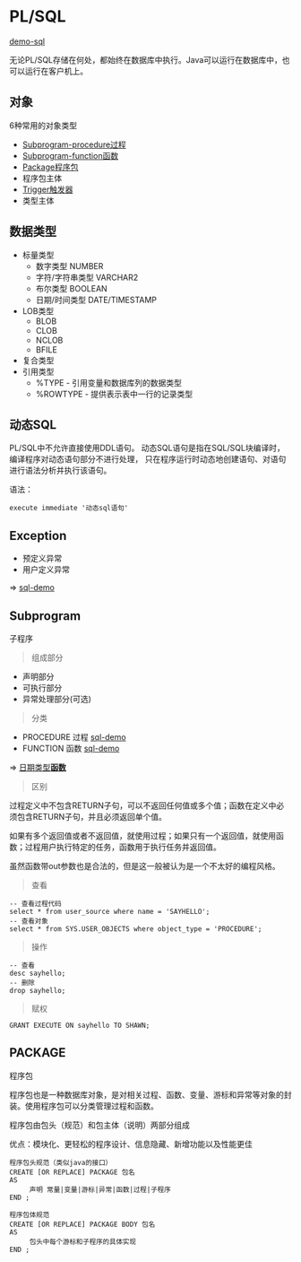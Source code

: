 # PL/SQL

[demo-sql](../../sql_demo/plsql/plsql.sql)

无论PL/SQL存储在何处，都始终在数据库中执行。Java可以运行在数据库中，也可以运行在客户机上。

## 对象

6种常用的对象类型

- [Subprogram-procedure过程](#subprogram)
- [Subprogram-function函数](#subprogram)
- [Package程序包](#package)
- 程序包主体
- [Trigger触发器](Trigger.md)
- 类型主体


## 数据类型

- 标量类型
  - 数字类型 NUMBER
  - 字符/字符串类型 VARCHAR2
  - 布尔类型 BOOLEAN
  - 日期/时间类型 DATE/TIMESTAMP
- LOB类型
  - BLOB
  - CLOB
  - NCLOB
  - BFILE
- 复合类型
- 引用类型
  - %TYPE - 引用变量和数据库列的数据类型
  - %ROWTYPE - 提供表示表中一行的记录类型


## 动态SQL

PL/SQL中不允许直接使用DDL语句。
动态SQL语句是指在SQL/SQL块编译时，编译程序对动态语句部分不进行处理，
只在程序运行时动态地创建语句、对语句进行语法分析并执行该语句。

语法：
```oracle
execute immediate '动态sql语句'
```


## Exception

- 预定义异常
- 用户定义异常

=> [sql-demo](../../sql_demo/plsql/exception.sql)


## Subprogram

子程序

> 组成部分

- 声明部分
- 可执行部分
- 异常处理部分(可选)

> 分类

- PROCEDURE 过程 [sql-demo](../../sql_demo/plsql/subprogram.sql)
- FUNCTION 函数 [sql-demo](../../sql_demo/plsql/subprogram.sql)

=> [日期类型**函数**](func_date.md)

> 区别

过程定义中不包含RETURN子句，可以不返回任何值或多个值；函数在定义中必须包含RETURN子句，并且必须返回单个值。

如果有多个返回值或者不返回值，就使用过程；如果只有一个返回值，就使用函数；过程用户执行特定的任务，函数用于执行任务并返回值。

虽然函数带out参数也是合法的，但是这一般被认为是一个不太好的编程风格。


> 查看

```oracle
-- 查看过程代码
select * from user_source where name = 'SAYHELLO';
-- 查看对象
select * from SYS.USER_OBJECTS where object_type = 'PROCEDURE';
```

> 操作

```oracle
-- 查看
desc sayhello;
-- 删除
drop sayhello;
```

> 赋权

```oracle
GRANT EXECUTE ON sayhello TO SHAWN;
```

## PACKAGE

程序包

程序包也是一种数据库对象，是对相关过程、函数、变量、游标和异常等对象的封装。使用程序包可以分类管理过程和函数。 

程序包由包头（规范）和包主体（说明）两部分组成

优点：模块化、更轻松的程序设计、信息隐藏、新增功能以及性能更佳

```oracle
程序包头规范（类似java的接口）
CREATE [OR REPLACE] PACKAGE 包名  
AS
     声明 常量|变量|游标|异常|函数|过程|子程序
END ;

```

```oracle
程序包体规范
CREATE [OR REPLACE] PACKAGE BODY 包名  
AS
     包头中每个游标和子程序的具体实现
END ;

```